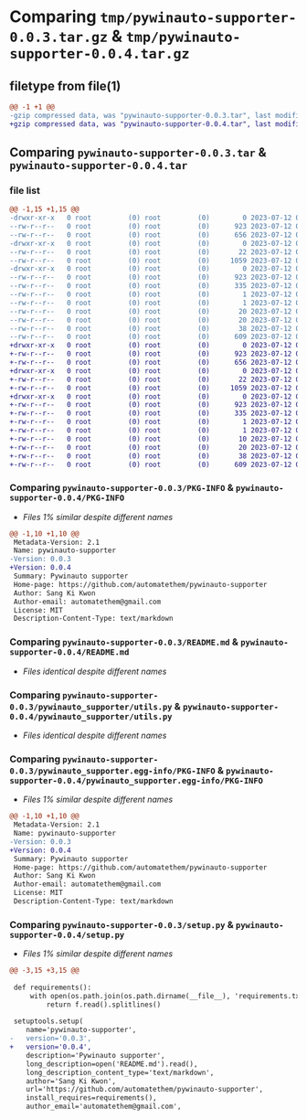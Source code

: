 # Comparing `tmp/pywinauto-supporter-0.0.3.tar.gz` & `tmp/pywinauto-supporter-0.0.4.tar.gz`

## filetype from file(1)

```diff
@@ -1 +1 @@
-gzip compressed data, was "pywinauto-supporter-0.0.3.tar", last modified: Wed Jul 12 01:47:05 2023, max compression
+gzip compressed data, was "pywinauto-supporter-0.0.4.tar", last modified: Wed Jul 12 01:51:15 2023, max compression
```

## Comparing `pywinauto-supporter-0.0.3.tar` & `pywinauto-supporter-0.0.4.tar`

### file list

```diff
@@ -1,15 +1,15 @@
-drwxr-xr-x   0 root         (0) root         (0)        0 2023-07-12 01:47:05.873694 pywinauto-supporter-0.0.3/
--rw-r--r--   0 root         (0) root         (0)      923 2023-07-12 01:47:05.873694 pywinauto-supporter-0.0.3/PKG-INFO
--rw-r--r--   0 root         (0) root         (0)      656 2023-07-12 01:47:05.000000 pywinauto-supporter-0.0.3/README.md
-drwxr-xr-x   0 root         (0) root         (0)        0 2023-07-12 01:47:05.871693 pywinauto-supporter-0.0.3/pywinauto_supporter/
--rw-r--r--   0 root         (0) root         (0)       22 2023-07-12 01:47:05.000000 pywinauto-supporter-0.0.3/pywinauto_supporter/__init__.py
--rw-r--r--   0 root         (0) root         (0)     1059 2023-07-12 01:47:05.000000 pywinauto-supporter-0.0.3/pywinauto_supporter/utils.py
-drwxr-xr-x   0 root         (0) root         (0)        0 2023-07-12 01:47:05.872693 pywinauto-supporter-0.0.3/pywinauto_supporter.egg-info/
--rw-r--r--   0 root         (0) root         (0)      923 2023-07-12 01:47:05.000000 pywinauto-supporter-0.0.3/pywinauto_supporter.egg-info/PKG-INFO
--rw-r--r--   0 root         (0) root         (0)      335 2023-07-12 01:47:05.000000 pywinauto-supporter-0.0.3/pywinauto_supporter.egg-info/SOURCES.txt
--rw-r--r--   0 root         (0) root         (0)        1 2023-07-12 01:47:05.000000 pywinauto-supporter-0.0.3/pywinauto_supporter.egg-info/dependency_links.txt
--rw-r--r--   0 root         (0) root         (0)        1 2023-07-12 01:47:05.000000 pywinauto-supporter-0.0.3/pywinauto_supporter.egg-info/not-zip-safe
--rw-r--r--   0 root         (0) root         (0)       20 2023-07-12 01:47:05.000000 pywinauto-supporter-0.0.3/pywinauto_supporter.egg-info/requires.txt
--rw-r--r--   0 root         (0) root         (0)       20 2023-07-12 01:47:05.000000 pywinauto-supporter-0.0.3/pywinauto_supporter.egg-info/top_level.txt
--rw-r--r--   0 root         (0) root         (0)       38 2023-07-12 01:47:05.873694 pywinauto-supporter-0.0.3/setup.cfg
--rw-r--r--   0 root         (0) root         (0)      609 2023-07-12 01:47:05.000000 pywinauto-supporter-0.0.3/setup.py
+drwxr-xr-x   0 root         (0) root         (0)        0 2023-07-12 01:51:15.067352 pywinauto-supporter-0.0.4/
+-rw-r--r--   0 root         (0) root         (0)      923 2023-07-12 01:51:15.067352 pywinauto-supporter-0.0.4/PKG-INFO
+-rw-r--r--   0 root         (0) root         (0)      656 2023-07-12 01:51:14.000000 pywinauto-supporter-0.0.4/README.md
+drwxr-xr-x   0 root         (0) root         (0)        0 2023-07-12 01:51:15.066352 pywinauto-supporter-0.0.4/pywinauto_supporter/
+-rw-r--r--   0 root         (0) root         (0)       22 2023-07-12 01:51:14.000000 pywinauto-supporter-0.0.4/pywinauto_supporter/__init__.py
+-rw-r--r--   0 root         (0) root         (0)     1059 2023-07-12 01:51:14.000000 pywinauto-supporter-0.0.4/pywinauto_supporter/utils.py
+drwxr-xr-x   0 root         (0) root         (0)        0 2023-07-12 01:51:15.067352 pywinauto-supporter-0.0.4/pywinauto_supporter.egg-info/
+-rw-r--r--   0 root         (0) root         (0)      923 2023-07-12 01:51:14.000000 pywinauto-supporter-0.0.4/pywinauto_supporter.egg-info/PKG-INFO
+-rw-r--r--   0 root         (0) root         (0)      335 2023-07-12 01:51:14.000000 pywinauto-supporter-0.0.4/pywinauto_supporter.egg-info/SOURCES.txt
+-rw-r--r--   0 root         (0) root         (0)        1 2023-07-12 01:51:14.000000 pywinauto-supporter-0.0.4/pywinauto_supporter.egg-info/dependency_links.txt
+-rw-r--r--   0 root         (0) root         (0)        1 2023-07-12 01:51:14.000000 pywinauto-supporter-0.0.4/pywinauto_supporter.egg-info/not-zip-safe
+-rw-r--r--   0 root         (0) root         (0)       10 2023-07-12 01:51:14.000000 pywinauto-supporter-0.0.4/pywinauto_supporter.egg-info/requires.txt
+-rw-r--r--   0 root         (0) root         (0)       20 2023-07-12 01:51:14.000000 pywinauto-supporter-0.0.4/pywinauto_supporter.egg-info/top_level.txt
+-rw-r--r--   0 root         (0) root         (0)       38 2023-07-12 01:51:15.067352 pywinauto-supporter-0.0.4/setup.cfg
+-rw-r--r--   0 root         (0) root         (0)      609 2023-07-12 01:51:14.000000 pywinauto-supporter-0.0.4/setup.py
```

### Comparing `pywinauto-supporter-0.0.3/PKG-INFO` & `pywinauto-supporter-0.0.4/PKG-INFO`

 * *Files 1% similar despite different names*

```diff
@@ -1,10 +1,10 @@
 Metadata-Version: 2.1
 Name: pywinauto-supporter
-Version: 0.0.3
+Version: 0.0.4
 Summary: Pywinauto supporter
 Home-page: https://github.com/automatethem/pywinauto-supporter
 Author: Sang Ki Kwon
 Author-email: automatethem@gmail.com
 License: MIT
 Description-Content-Type: text/markdown
```

### Comparing `pywinauto-supporter-0.0.3/README.md` & `pywinauto-supporter-0.0.4/README.md`

 * *Files identical despite different names*

### Comparing `pywinauto-supporter-0.0.3/pywinauto_supporter/utils.py` & `pywinauto-supporter-0.0.4/pywinauto_supporter/utils.py`

 * *Files identical despite different names*

### Comparing `pywinauto-supporter-0.0.3/pywinauto_supporter.egg-info/PKG-INFO` & `pywinauto-supporter-0.0.4/pywinauto_supporter.egg-info/PKG-INFO`

 * *Files 1% similar despite different names*

```diff
@@ -1,10 +1,10 @@
 Metadata-Version: 2.1
 Name: pywinauto-supporter
-Version: 0.0.3
+Version: 0.0.4
 Summary: Pywinauto supporter
 Home-page: https://github.com/automatethem/pywinauto-supporter
 Author: Sang Ki Kwon
 Author-email: automatethem@gmail.com
 License: MIT
 Description-Content-Type: text/markdown
```

### Comparing `pywinauto-supporter-0.0.3/setup.py` & `pywinauto-supporter-0.0.4/setup.py`

 * *Files 1% similar despite different names*

```diff
@@ -3,15 +3,15 @@
 
 def requirements():
     with open(os.path.join(os.path.dirname(__file__), 'requirements.txt'), encoding='utf-8') as f:
         return f.read().splitlines()
 
 setuptools.setup(
 	name='pywinauto-supporter',
-	version='0.0.3',
+	version='0.0.4',
 	description='Pywinauto supporter',
 	long_description=open('README.md').read(),
 	long_description_content_type='text/markdown',
 	author='Sang Ki Kwon',
 	url='https://github.com/automatethem/pywinauto-supporter',
 	install_requires=requirements(),
 	author_email='automatethem@gmail.com',
```

